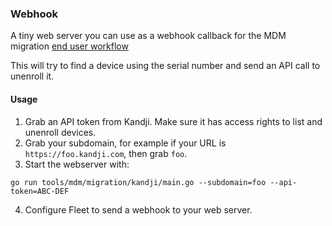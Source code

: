 ### Webhook

A tiny web server you can use as a webhook callback for the MDM migration [end user workflow](https://fleetdm.com/docs/using-fleet/mdm-migration-guide#end-user-workflow)

This will try to find a device using the serial number and send an API call to unenroll it.

#### Usage

1. Grab an API token from Kandji. Make sure it has access rights to list and unenroll devices.
2. Grab your subdomain, for example if your URL is `https://foo.kandji.com`, then grab `foo`.
3. Start the webserver with:

```
go run tools/mdm/migration/kandji/main.go --subdomain=foo --api-token=ABC-DEF
```

4. Configure Fleet to send a webhook to your web server.
